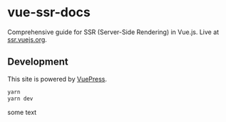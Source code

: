 # vue-ssr-docs

Comprehensive guide for SSR (Server-Side Rendering) in Vue.js. Live at [ssr.vuejs.org](https://ssr.vuejs.org).

## Development

This site is powered by [VuePress](https://vuepress.vuejs.org/).

``` bash
yarn
yarn dev
```

some text
